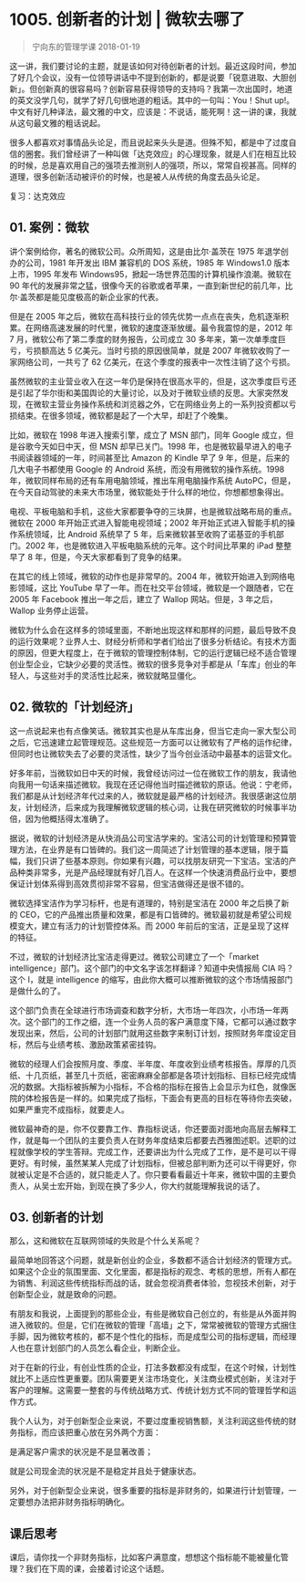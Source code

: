 # 1005. 创新者的计划 | 微软去哪了
> 宁向东的管理学课
2018-01-19

这一讲，我们要讨论的主题，就是该如何对待创新者的计划。最近这段时间，参加了好几个会议，没有一位领导讲话中不提到创新的，都是说要「锐意进取、大胆创新」。但创新真的很容易吗？创新容易获得领导的支持吗？我第一次出国时，地道的英文没学几句，就学了好几句很地道的粗话。其中的一句叫：You！Shut up!。中文有好几种译法，最文雅的中文，应该是：不说话，能死啊！这一讲的课，我就从这句最文雅的粗话说起。

很多人都喜欢对事情品头论足，而且说起来头头是道。但殊不知，都是中了过度自信的圈套。我们曾经讲了一种叫做「达克效应」的心理现象，就是人们在相互比较的时候，总是喜欢用自己的强项去推测别人的强项，所以，常常自视甚高。同样的道理，很多创新活动被评价的时候，也是被人从传统的角度去品头论足。

复习：达克效应

## 01. 案例：微软

讲个案例给你，著名的微软公司。众所周知，这是由比尔·盖茨在 1975 年退学创办的公司，1981 年开发出 IBM 兼容机的 DOS 系统，1985 年 Windows1.0 版本上市，1995 年发布 Windows95，掀起一场世界范围的计算机操作浪潮。微软在 90 年代的发展非常之猛，很像今天的谷歌或者苹果，一直到新世纪的前几年，比尔·盖茨都是能见度极高的新企业家的代表。

但是在 2005 年之后，微软在高科技行业的领先优势一点点在丧失，危机逐渐积累。在网络高速发展的时代里，微软的速度逐渐放缓。最令我震惊的是，2012 年 7 月，微软公布了第二季度的财务报告，公司成立 30 多年来，第一次单季度巨亏，亏损额高达 5 亿美元。当时亏损的原因很简单，就是 2007 年微软收购了一家网络公司，一共亏了 62 亿美元，在这个季度的报表中一次性注销了这个亏损。

虽然微软的主业营业收入在这一年仍是保持在很高水平的，但是，这次季度巨亏还是引起了华尔街和美国舆论的大量讨论，以及对于微软业绩的反思。大家突然发现，在微软主营业务操作系统和浏览器之外，它在网络业务上的一系列投资都以亏损结束。在很多领域，微软都是起了一个大早，却赶了个晚集。

比如，微软在 1998 年进入搜索引擎，成立了 MSN 部门，同年 Google 成立，但是谷歌今天如日中天，但 MSN 却早已关门。1998 年，也是微软最早进入的电子书阅读器领域的一年，时间甚至比 Amazon 的 Kindle 早了 9 年，但是，后来的几大电子书都使用 Google 的 Android 系统，而没有用微软的操作系统。1998 年，微软同样布局的还有车用电脑领域，推出车用电脑操作系统 AutoPC，但是，在今天自动驾驶的未来大市场里，微软能处于什么样的地位，你想都想象得出。

电视、平板电脑和手机，这些大家都要争夺的三块屏，也是微软战略布局的重点。微软在 2000 年开始正式进入智能电视领域；2002 年开始正式进入智能手机的操作系统领域，比 Android 系统早了 5 年，后来微软甚至收购了诺基亚的手机部门。2002 年，也是微软进入平板电脑系统的元年。这个时间比苹果的 iPad 整整早了 8 年，但是，今天大家都看到了竞争的结果。

在其它的线上领域，微软的动作也是非常早的。2004 年，微软开始进入到网络电影领域，这比 YouTube 早了一年。而在社交平台领域，微软是一个跟随者，它在 2005 年 Facebook 推出一年之后，建立了 Wallop 网站。但是，3 年之后，Wallop 业务停止运营。

微软为什么会在这样多的领域里面，不断地出现这样和那样的问题，最后导致不良的运行效果呢？业界人士、财经分析师和学者们给出了很多分析结论。有技术方面的原因，但更大程度上，在于微软的管理控制体制，它的运行逻辑已经不适合管理创业型企业，它缺少必要的灵活性。微软的很多竞争对手都是从「车库」创业的年轻人，与这些对手的灵活性比起来，微软就略显僵化。

## 02. 微软的「计划经济」

这一点说起来也有点像笑话。微软其实也是从车库出身，但当它走向一家大型公司之后，它迅速建立起管理规范。这些规范一方面可以让微软有了严格的运作纪律，但同时也让微软失去了必要的灵活性，缺少了当今创业活动中最基本的运营文化。

好多年前，当微软如日中天的时候，我曾经访问过一位在微软工作的朋友，我请他向我用一句话来描述微软。我现在还记得他当时描述微软的原话。他说：宁老师，我们都是从计划经济年代过来的人，微软就是最严格的计划经济。我很感谢这位朋友，计划经济，后来成为我理解微软逻辑的核心词，让我在研究微软的时候事半功倍，因为他概括得太准确了。

据说，微软的计划经济是从快消品公司宝洁学来的。宝洁公司的计划管理和预算管理方法，在业界是有口皆碑的。我们这一周简述了计划管理的基本逻辑，限于篇幅，我们只讲了些基本原则。你如果有兴趣，可以找朋友研究一下宝洁。宝洁的产品种类非常多，光是产品经理就有好几百人。在这样一个快速消费品行业中，要想保证计划体系得到高效贯彻非常不容易，但宝洁做得还是很不错的。

微软选择宝洁作为学习标杆，也是有道理的，特别是宝洁在 2000 年之后换了新的 CEO，它的产品推出质量和效果，都是有口皆碑的。微软最初就是希望公司规模变大，建立有活力的计划管控体系。而 2000 年前后的宝洁，正是呈现了这样的特征。

不过，微软的计划经济比宝洁走得更过。微软公司建立了一个「market intelligence」部门。这个部门的中文名字该怎样翻译？知道中央情报局 CIA 吗？这个 I，就是 intelligence 的缩写，由此你大概可以推断微软的这个市场情报部门是做什么的了。

这个部门负责在全球进行市场调查和数字分析，大市场一年四次，小市场一年两次。这个部门的工作之细，连一个业务人员的客户满意度下降，它都可以通过数字发现出来，然后，公司的计划部门就用这些数字来制订计划，按照财务年度设定目标，然后与业绩考核、激励政策紧密挂钩。

微软的经理人们会按照月度、季度、半年度、年度收到业绩考核报告。厚厚的几页纸、十几页纸，甚至几十页纸，密密麻麻全部都是各项计划指标、目标已经完成情况的数据。大指标被拆解为小指标，不合格的指标在报告上会显示为红色，就像医院的体检报告是一样的。如果完成了指标，下面会有更高的目标在等待你去突破，如果严重完不成指标，就要走人。

微软最神奇的是，你不仅要靠工作、靠指标说话，你还要面对面地向高层去解释工作，就是每一个团队的主要负责人在财务年度结束后都要去西雅图述职。述职的过程就像学校的学生答辩。完成工作，还要讲出为什么完成了工作，是不是可以干得更好。有时候，虽然某某人完成了计划指标，但被总部判断为还可以干得更好，你就被认定是不合适的，就只能走人了。你只要看看最近十年来，微软中国的主要负责人，从吴士宏开始，到现在换了多少人，你大约就能理解我说的话了。

## 03. 创新者的计划

那么，这和微软在互联网领域的失败是个什么关系呢？

最简单地回答这个问题，就是新创业的企业，多数都不适合计划经济的管理方式。如果这个企业的氛围里面、文化里面，都是指标的观念、考核的思想，所有人都在为销售、利润这些传统指标而战的话，就会忽视消费者体验，忽视技术创新，对于创新型企业，就是致命的问题。

有朋友和我说，上面提到的那些企业，有些是微软自己创立的，有些是从外面并购进入微软的。但是，它们在微软的管理「高墙」之下，常常被微软的管理方式捆住手脚，因为微软考核的，都不是个性化的指标，而是成型公司的指标逻辑，而经理人也在意计划部门的人员怎么看企业，判断企业。

对于在新的行业，有创业性质的企业，打法多数都没有成型，在这个时候，计划性就比不上适应性更重要。团队需要更关注市场变化，关注商业模式创新，关注对于客户的理解。这需要一整套的与传统战略方式、传统计划方式不同的管理哲学和运作方式。

我个人认为，对于创新型企业来说，不要过度重视销售额，关注利润这些传统的财务指标，而应该把重心放在另外两个方面：

是满足客户需求的状况是不是显著改善；

就是公司现金流的状况是不是稳定并且处于健康状态。

另外，对于创新型企业来说，很多重要的指标是非财务的，如果进行计划管理，一定要想办法把非财务指标明确化。

## 课后思考

课后，请你找一个非财务指标，比如客户满意度，想想这个指标能不能被量化管理？我们在下周的课，会接着讨论这个话题。